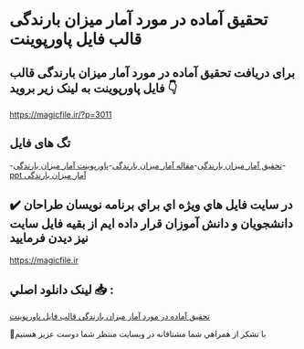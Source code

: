 # تحقیق آماده در مورد آمار میزان بارندگی قالب فایل پاورپوینت

## برای دریافت تحقیق آماده در مورد آمار میزان بارندگی قالب فایل پاورپوینت به لینک زیر بروید 👇

https://magicfile.ir/?p=3011

## تگ های فایل

-[تحقیق آمار میزان بارندگی](https://magicfile.ir/product/%d8%aa%d8%ad%d9%82%db%8c%d9%82-%d8%a2%d9%85%d8%a7%d8%af%d9%87-%d8%af%d8%b1-%d9%85%d9%88%d8%b1%d8%af-%d8%a2%d9%85%d8%a7%d8%b1-%d9%85%db%8c%d8%b2%d8%a7%d9%86-%d8%a8%d8%a7%d8%b1%d9%86%d8%af%da%af%db%8c-%d9%82%d8%a7%d9%84%d8%a8-%d9%81%d8%a7%db%8c%d9%84-%d9%be%d8%a7%d9%88%d8%b1%d9%be%d9%88%db%8c%d9%86%d8%aa/)-[مقاله آمار میزان بارندگی](https://magicfile.ir/product/%d8%aa%d8%ad%d9%82%db%8c%d9%82-%d8%a2%d9%85%d8%a7%d8%af%d9%87-%d8%af%d8%b1-%d9%85%d9%88%d8%b1%d8%af-%d8%a2%d9%85%d8%a7%d8%b1-%d9%85%db%8c%d8%b2%d8%a7%d9%86-%d8%a8%d8%a7%d8%b1%d9%86%d8%af%da%af%db%8c-%d9%82%d8%a7%d9%84%d8%a8-%d9%81%d8%a7%db%8c%d9%84-%d9%be%d8%a7%d9%88%d8%b1%d9%be%d9%88%db%8c%d9%86%d8%aa/)-[پاورپوینت آمار میزان بارندگی](https://magicfile.ir/product/%d8%aa%d8%ad%d9%82%db%8c%d9%82-%d8%a2%d9%85%d8%a7%d8%af%d9%87-%d8%af%d8%b1-%d9%85%d9%88%d8%b1%d8%af-%d8%a2%d9%85%d8%a7%d8%b1-%d9%85%db%8c%d8%b2%d8%a7%d9%86-%d8%a8%d8%a7%d8%b1%d9%86%d8%af%da%af%db%8c-%d9%82%d8%a7%d9%84%d8%a8-%d9%81%d8%a7%db%8c%d9%84-%d9%be%d8%a7%d9%88%d8%b1%d9%be%d9%88%db%8c%d9%86%d8%aa/)-[ppt آمار میزان بارندگی](https://magicfile.ir/product/%d8%aa%d8%ad%d9%82%db%8c%d9%82-%d8%a2%d9%85%d8%a7%d8%af%d9%87-%d8%af%d8%b1-%d9%85%d9%88%d8%b1%d8%af-%d8%a2%d9%85%d8%a7%d8%b1-%d9%85%db%8c%d8%b2%d8%a7%d9%86-%d8%a8%d8%a7%d8%b1%d9%86%d8%af%da%af%db%8c-%d9%82%d8%a7%d9%84%d8%a8-%d9%81%d8%a7%db%8c%d9%84-%d9%be%d8%a7%d9%88%d8%b1%d9%be%d9%88%db%8c%d9%86%d8%aa/)

## ✔️ در سايت فايل هاي ويژه اي براي برنامه نويسان طراحان دانشجويان و دانش آموزان قرار داده ايم از بقيه فايل سايت نيز ديدن فرماييد

https://magicfile.ir


## لينک دانلود اصلي 📥 :

[تحقیق آماده در مورد آمار میزان بارندگی قالب فایل پاورپوینت](https://magicfile.ir/product/%d8%aa%d8%ad%d9%82%db%8c%d9%82-%d8%a2%d9%85%d8%a7%d8%af%d9%87-%d8%af%d8%b1-%d9%85%d9%88%d8%b1%d8%af-%d8%a2%d9%85%d8%a7%d8%b1-%d9%85%db%8c%d8%b2%d8%a7%d9%86-%d8%a8%d8%a7%d8%b1%d9%86%d8%af%da%af%db%8c-%d9%82%d8%a7%d9%84%d8%a8-%d9%81%d8%a7%db%8c%d9%84-%d9%be%d8%a7%d9%88%d8%b1%d9%be%d9%88%db%8c%d9%86%d8%aa/) 


🙏با تشکر از همراهي شما مشتاقانه در وبسایت منتظر شما دوست عزیز هستیم

